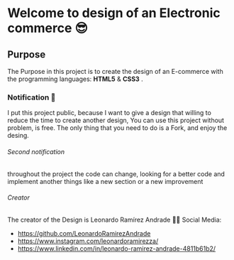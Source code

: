 # Welcome to design of an Electronic commerce 😎

## Purpose 

The Purpose in this project is to create the design of an E-commerce with the programming languages: **HTML5** & **CSS3** .

### Notification 🤙

I put this project public, because I want to give a design that willing to reduce the time to create another design, You can use this project without problem, is free.
The only thing that you need to do is a Fork, and enjoy the desing.

###### Second notification
throughout the project the code can change, looking for a better code and implement another things like a new section or a new improvement

###### Creator
The creator of the Design is Leonardo Ramírez Andrade 🕵️‍♂️
Social Media: 
- https://github.com/LeonardoRamirezAndrade
- https://www.instagram.com/leonardoramirezza/
- https://www.linkedin.com/in/leonardo-ramirez-andrade-4811b61b2/

